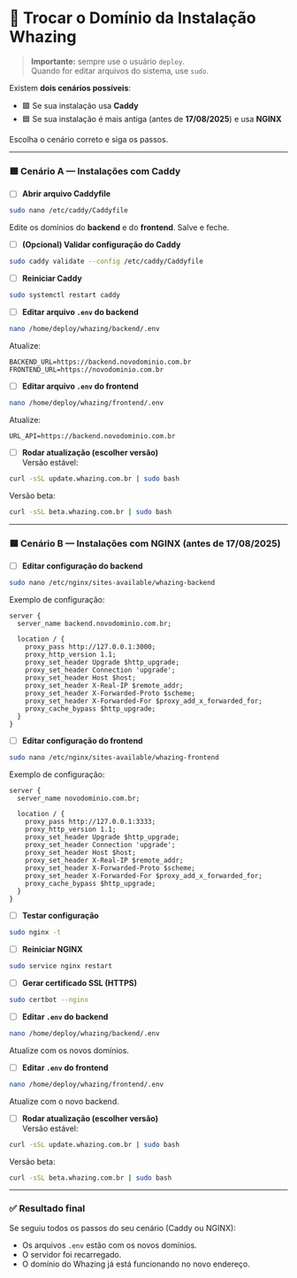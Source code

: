 # 🔁 Trocar o Domínio da Instalação Whazing

> **Importante:** sempre use o usuário `deploy`.\
> Quando for editar arquivos do sistema, use `sudo`.

Existem **dois cenários possíveis**:

* 🟩 Se sua instalação usa **Caddy**
* 🟦 Se sua instalação é mais antiga (antes de **17/08/2025**) e usa **NGINX**

Escolha o cenário correto e siga os passos.

***

### 🟩 Cenário A — Instalações com **Caddy**

* [ ] **Abrir arquivo Caddyfile**

```bash
sudo nano /etc/caddy/Caddyfile
```

Edite os domínios do **backend** e do **frontend**. Salve e feche.

* [ ] **(Opcional) Validar configuração do Caddy**

```bash
sudo caddy validate --config /etc/caddy/Caddyfile
```

* [ ] **Reiniciar Caddy**

```bash
sudo systemctl restart caddy
```

* [ ] **Editar arquivo `.env` do backend**

```bash
nano /home/deploy/whazing/backend/.env
```

Atualize:

```
BACKEND_URL=https://backend.novodominio.com.br
FRONTEND_URL=https://novodominio.com.br
```

* [ ] **Editar arquivo `.env` do frontend**

```bash
nano /home/deploy/whazing/frontend/.env
```

Atualize:

```
URL_API=https://backend.novodominio.com.br
```

* [ ] **Rodar atualização (escolher versão)**\
  Versão estável:

```bash
curl -sSL update.whazing.com.br | sudo bash
```

Versão beta:

```bash
curl -sSL beta.whazing.com.br | sudo bash
```

***

### 🟦 Cenário B — Instalações com **NGINX** (antes de 17/08/2025)

* [ ] **Editar configuração do backend**

```bash
sudo nano /etc/nginx/sites-available/whazing-backend
```

Exemplo de configuração:

```nginx
server {
  server_name backend.novodominio.com.br;

  location / {
    proxy_pass http://127.0.0.1:3000;
    proxy_http_version 1.1;
    proxy_set_header Upgrade $http_upgrade;
    proxy_set_header Connection 'upgrade';
    proxy_set_header Host $host;
    proxy_set_header X-Real-IP $remote_addr;
    proxy_set_header X-Forwarded-Proto $scheme;
    proxy_set_header X-Forwarded-For $proxy_add_x_forwarded_for;
    proxy_cache_bypass $http_upgrade;
  }
}
```

* [ ] **Editar configuração do frontend**

```bash
sudo nano /etc/nginx/sites-available/whazing-frontend
```

Exemplo de configuração:

```nginx
server {
  server_name novodominio.com.br;

  location / {
    proxy_pass http://127.0.0.1:3333;
    proxy_http_version 1.1;
    proxy_set_header Upgrade $http_upgrade;
    proxy_set_header Connection 'upgrade';
    proxy_set_header Host $host;
    proxy_set_header X-Real-IP $remote_addr;
    proxy_set_header X-Forwarded-Proto $scheme;
    proxy_set_header X-Forwarded-For $proxy_add_x_forwarded_for;
    proxy_cache_bypass $http_upgrade;
  }
}
```

* [ ] **Testar configuração**

```bash
sudo nginx -t
```

* [ ] **Reiniciar NGINX**

```bash
sudo service nginx restart
```

* [ ] **Gerar certificado SSL (HTTPS)**

```bash
sudo certbot --nginx
```

* [ ] **Editar `.env` do backend**

```bash
nano /home/deploy/whazing/backend/.env
```

Atualize com os novos domínios.

* [ ] **Editar `.env` do frontend**

```bash
nano /home/deploy/whazing/frontend/.env
```

Atualize com o novo backend.

* [ ] **Rodar atualização (escolher versão)**\
  Versão estável:

```bash
curl -sSL update.whazing.com.br | sudo bash
```

Versão beta:

```bash
curl -sSL beta.whazing.com.br | sudo bash
```

***

### ✅ Resultado final

Se seguiu todos os passos do seu cenário (Caddy ou NGINX):

* Os arquivos `.env` estão com os novos domínios.
* O servidor foi recarregado.
* O domínio do Whazing já está funcionando no novo endereço.
